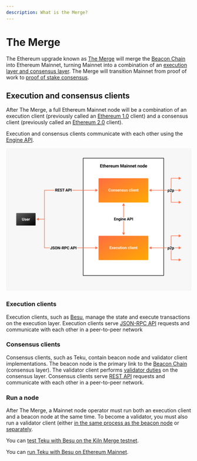 ```yaml
---
description: What is the Merge?
---
```


# The Merge

The Ethereum upgrade known as [The Merge](https://ethereum.org/en/upgrades/merge/) will merge the [Beacon Chain] into
Ethereum Mainnet, turning Mainnet into a combination of an
[execution layer and consensus layer](#execution-and-consensus-clients).
The Merge will transition Mainnet from proof of work to [proof of stake consensus](Proof-of-Stake.md).

## Execution and consensus clients

After The Merge, a full Ethereum Mainnet node will be a combination of an execution client (previously called an
[Ethereum 1.0](https://blog.ethereum.org/2022/01/24/the-great-eth2-renaming/) client) and a consensus client (previously
called an [Ethereum 2.0](https://blog.ethereum.org/2022/01/24/the-great-eth2-renaming/) client).

Execution and consensus clients communicate with each other using the
[Engine API](https://github.com/ethereum/execution-apis/blob/main/src/engine/specification.md).

![Ethereum Merge node](../images/Execution-Consensus-Clients.png)

### Execution clients

Execution clients, such as [Besu], manage the state and execute transactions on the execution layer.
Execution clients serve [JSON-RPC API](https://besu.hyperledger.org/en/stable/Reference/API-Methods/) requests and
communicate with each other in a peer-to-peer network

### Consensus clients

Consensus clients, such as Teku, contain beacon node and validator client implementations.
The beacon node is the primary link to the [Beacon Chain] (consensus layer).
The validator client performs [validator duties](Proof-of-Stake.md) on the consensus layer.
Consensus clients serve [REST API](../Reference/Rest_API/Rest.md) requests and communicate with each other in a
peer-to-peer network.

### Run a node

After The Merge, a Mainnet node operator must run both an execution client and a beacon node at the same time.
To become a validator, you must also run a validator client (either
[in the same process as the beacon node](../HowTo/Get-Started/Run-Teku.md#start-the-clients-in-a-single-process) or
[separately](../HowTo/Get-Started/Run-Teku.md#run-the-clients-separately).

You can [test Teku with Besu on the Kiln Merge testnet](https://besu.hyperledger.org/en/latest/Tutorials/Merge-Testnet/).

You can [run Teku with Besu on Ethereum Mainnet](../HowTo/Get-Started/Connect/Connect-To-Mainnet.md).

<!-- links -->
[Beacon Chain]: https://ethereum.org/en/upgrades/beacon-chain/
[Besu]: https://besu.hyperledger.org/en/stable/
